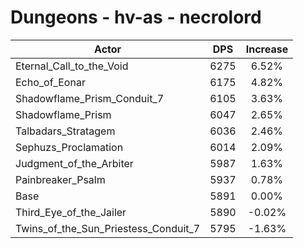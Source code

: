 # Dungeons - hv-as - necrolord
| Actor | DPS | Increase |
|---|:---:|:---:|
|Eternal_Call_to_the_Void|6275|6.52%|
|Echo_of_Eonar|6175|4.82%|
|Shadowflame_Prism_Conduit_7|6105|3.63%|
|Shadowflame_Prism|6047|2.65%|
|Talbadars_Stratagem|6036|2.46%|
|Sephuzs_Proclamation|6014|2.09%|
|Judgment_of_the_Arbiter|5987|1.63%|
|Painbreaker_Psalm|5937|0.78%|
|Base|5891|0.00%|
|Third_Eye_of_the_Jailer|5890|-0.02%|
|Twins_of_the_Sun_Priestess_Conduit_7|5795|-1.63%|
